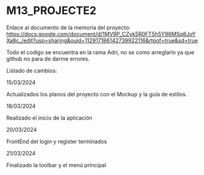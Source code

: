 # M13_PROJECTE2

Enlace al documento de la memoria del proyecto:
https://docs.google.com/document/d/1MV9P_CZyk5R0FT5h5Y96MSq8JoYXa8c_/edit?usp=sharing&ouid=112917186142739922116&rtpof=true&sd=true

Todo el codigo se encuentra en la rama Adri, no se como arreglarlo ya que github no para de darme errores.

Listado de cambios:

15/03/2024

Actualizados los planos del proyecto con el Mockup y la guía de estilos.

18/03/2024

Realizado el inicio de la aplicación

20/03/2024

FrontEnd del login y register terminados

21/03/2024

Finalizado la toolbar y el menú principal
